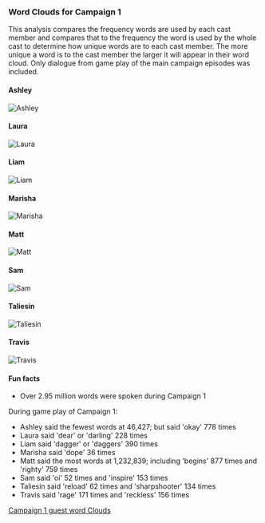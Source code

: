 ### Word Clouds for Campaign 1

This analysis compares the frequency words are used by each cast member and compares that to the frequency the word is used by the whole cast to determine how unique words are to each cast member. The more unique a word is to the cast member the larger it will appear in their word cloud. Only dialogue from game play of the main campaign episodes was included.

#### Ashley
![Ashley](../plots/wordClouds/C1/C1ASHLEY.png)

#### Laura
![Laura](../plots/wordClouds/C1/C1LAURA.png)

#### Liam
![Liam](../plots/wordClouds/C1/C1LIAM.png)

#### Marisha
![Marisha](../plots/wordClouds/C1/C1MARISHA.png)

#### Matt
![Matt](../plots/wordClouds/C1/C1MATT.png)

#### Sam
![Sam](../plots/wordClouds/C1/C1SAM.png)

#### Taliesin
![Taliesin](../plots/wordClouds/C1/C1TALIESIN.png)

#### Travis
![Travis](../plots/wordClouds/C1/C1TRAVIS.png)

#### Fun facts

* Over 2.95 million words were spoken during Campaign 1


During game play of Campaign 1:
* Ashley said the fewest words at 46,427; but said 'okay' 778 times
* Laura said 'dear' or 'darling' 228 times
* Liam said 'dagger' or 'daggers' 390 times
* Marisha said 'dope' 36 times
* Matt said the most words at 1,232,839; including 'begins' 877 times and 'righty' 759 times
* Sam said 'oi' 52 times and 'inspire' 153 times
* Taliesin said 'reload' 62 times and 'sharpshooter' 134 times
* Travis said 'rage' 171 times and 'reckless' 156 times

[Campaign 1 guest word Clouds](wordCloudsGuests.md#word-clouds-for-campaign-1-guests)
